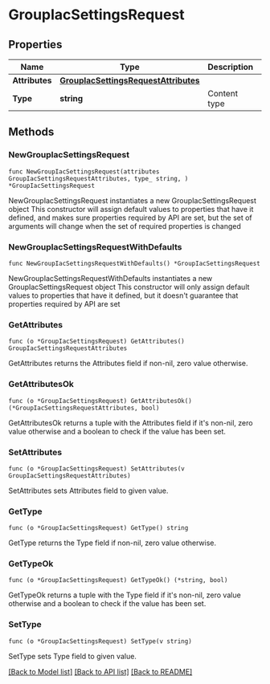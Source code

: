 # GroupIacSettingsRequest

## Properties

Name | Type | Description | Notes
------------ | ------------- | ------------- | -------------
**Attributes** | [**GroupIacSettingsRequestAttributes**](GroupIacSettingsRequestAttributes.md) |  | 
**Type** | **string** | Content type | 

## Methods

### NewGroupIacSettingsRequest

`func NewGroupIacSettingsRequest(attributes GroupIacSettingsRequestAttributes, type_ string, ) *GroupIacSettingsRequest`

NewGroupIacSettingsRequest instantiates a new GroupIacSettingsRequest object
This constructor will assign default values to properties that have it defined,
and makes sure properties required by API are set, but the set of arguments
will change when the set of required properties is changed

### NewGroupIacSettingsRequestWithDefaults

`func NewGroupIacSettingsRequestWithDefaults() *GroupIacSettingsRequest`

NewGroupIacSettingsRequestWithDefaults instantiates a new GroupIacSettingsRequest object
This constructor will only assign default values to properties that have it defined,
but it doesn't guarantee that properties required by API are set

### GetAttributes

`func (o *GroupIacSettingsRequest) GetAttributes() GroupIacSettingsRequestAttributes`

GetAttributes returns the Attributes field if non-nil, zero value otherwise.

### GetAttributesOk

`func (o *GroupIacSettingsRequest) GetAttributesOk() (*GroupIacSettingsRequestAttributes, bool)`

GetAttributesOk returns a tuple with the Attributes field if it's non-nil, zero value otherwise
and a boolean to check if the value has been set.

### SetAttributes

`func (o *GroupIacSettingsRequest) SetAttributes(v GroupIacSettingsRequestAttributes)`

SetAttributes sets Attributes field to given value.


### GetType

`func (o *GroupIacSettingsRequest) GetType() string`

GetType returns the Type field if non-nil, zero value otherwise.

### GetTypeOk

`func (o *GroupIacSettingsRequest) GetTypeOk() (*string, bool)`

GetTypeOk returns a tuple with the Type field if it's non-nil, zero value otherwise
and a boolean to check if the value has been set.

### SetType

`func (o *GroupIacSettingsRequest) SetType(v string)`

SetType sets Type field to given value.



[[Back to Model list]](../README.md#documentation-for-models) [[Back to API list]](../README.md#documentation-for-api-endpoints) [[Back to README]](../README.md)


